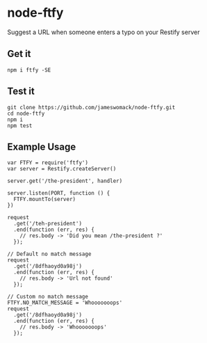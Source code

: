 # node-ftfy
Suggest a URL when someone enters a typo on your Restify server

## Get it
```
npm i ftfy -SE
```

## Test it
```
git clone https://github.com/jameswomack/node-ftfy.git
cd node-ftfy
npm i
npm test
```

## Example Usage

```
var FTFY = require('ftfy')
var server = Restify.createServer()

server.get('/the-president', handler)

server.listen(PORT, function () {
  FTFY.mountTo(server)
})

request
  .get('/teh-president')
  .end(function (err, res) {
    // res.body -> 'Did you mean /the-president ?'
  });

// Default no match message
request
  .get('/8dfhaoyd0a98j')
  .end(function (err, res) {
    // res.body -> 'Url not found'
  });

// Custom no match message
FTFY.NO_MATCH_MESSAGE = 'Whooooooops'
request
  .get('/8dfhaoyd0a98j')
  .end(function (err, res) {
    // res.body -> 'Whooooooops'
  });

```
